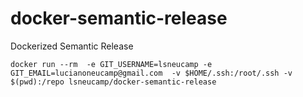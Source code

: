 # docker-semantic-release
Dockerized Semantic Release


```
docker run --rm  -e GIT_USERNAME=lsneucamp -e GIT_EMAIL=lucianoneucamp@gmail.com  -v $HOME/.ssh:/root/.ssh -v $(pwd):/repo lsneucamp/docker-semantic-release  
```



